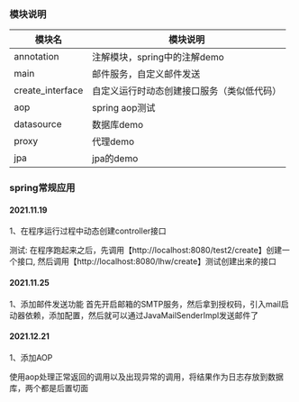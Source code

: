 ### 模块说明
| 模块名 | 模块说明 |
| ---- | ---- |
| annotation | 注解模块，spring中的注解demo |
| main | 邮件服务，自定义邮件发送 |
| create_interface | 自定义运行时动态创建接口服务（类似低代码） |
| aop  | spring aop测试|
| datasource | 数据库demo |
| proxy | 代理demo|
| jpa | jpa的demo| 





### spring常规应用

#### 2021.11.19
1、在程序运行过程中动态创建controller接口

测试:
在程序跑起来之后，先调用【http://localhost:8080/test2/create】创建一个接口,
然后调用【http://localhost:8080/lhw/create】测试创建出来的接口


#### 2021.11.25
1、添加邮件发送功能
首先开启邮箱的SMTP服务，然后拿到授权码，引入mail启动器依赖，添加配置，然后就可以通过JavaMailSenderImpl发送邮件了


#### 2021.12.21
1、添加AOP

使用aop处理正常返回的调用以及出现异常的调用，将结果作为日志存放到数据库，两个都是后置切面